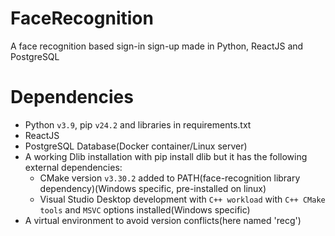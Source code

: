 # FaceRecognition
 A face recognition based sign-in sign-up made in Python, ReactJS and PostgreSQL

# Dependencies
- Python `v3.9`, pip `v24.2` and libraries in requirements.txt
- ReactJS
- PostgreSQL Database(Docker container/Linux server)
- A working Dlib installation with pip install dlib but it has the following external dependencies:
    - CMake version `v3.30.2` added to PATH(face-recognition library dependency)(Windows specific, pre-installed on linux)
    - Visual Studio Desktop development with `C++ workload` with `C++ CMake tools` and `MSVC` options installed(Windows specific)
- A virtual environment to avoid version conflicts(here named 'recg')
